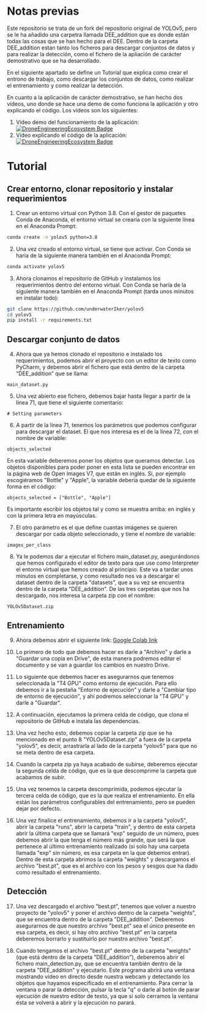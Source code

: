 # Notas previas
Este repositorio se trata de un fork del repositorio original de YOLOv5, pero se le ha añadido una carpetra llamada DEE_addition que es donde están todas las cosas que se han hecho para el DEE.
Dentro de la carpeta DEE_addition estan tanto los ficheros para descargar conjuntos de datos y para realizar la detección, como el fichero de la apliación de carácter demostrativo que se ha desarrollado.

En el siguiente apartado se define un Tutorial que explica como crear el entrono de trabajo, como descargar los conjuntos de datos, como realizar el entrenamiento y como realizar la detección.

En cuanto a la aplicación de carácter demostrativo, se han hecho dos vídeos, uno donde se hace una demo de como funciona la aplicación y otro explicando el código. Los vídeos son los siguientes:
1. Vídeo demo del funcionamiento de la aplicación: [![DroneEngineeringEcosystem Badge](https://img.shields.io/badge/DEE-demo_app-pink.svg)](https://youtu.be/aim2eN5mdiw)
3. Vídeo explicando el código de la aplicación:  [![DroneEngineeringEcosystem Badge](https://img.shields.io/badge/DEE-code_app-pink.svg)](https://youtu.be/SGYTs5_liOM)




# Tutorial

## Crear entorno, clonar repositorio y instalar requerimientos

1. Crear un entorno virtual con Python 3.8. 
Con el gestor de paquetes Conda de Anaconda, el entorno virtual se crearía con la siguiente línea en el Anaconda Prompt:
```bash
conda create -n yolov5 python=3.8
```

2. Una vez creado el entorno virtual, se tiene que activar. 
Con Conda se haría de la siguiente manera también en el Anaconda Prompt:
```bash
conda activate yolov5
```

3. Ahora clonamos el repositorio de GitHub y instalamos los requerimientos dentro del entorno virtual. Con Conda se haría de la siguiente manera también en el Anaconda Prompt (tarda unos minutos en instalar todo):
```bash
git clone https://github.com/underwaterIker/yolov5
cd yolov5
pip install -r requirements.txt
```

## Descargar conjunto de datos

4. Ahora que ya hemos clonado el repositorio e instalado los requerimientos, podemos abrir el proyecto con un editor de texto como PyCharm, y debemos abrir el fichero que está dentro de la carpeta “DEE\_addition” que se llama:
```
main_dataset.py
```

5. Una vez abierto ese fichero, debemos bajar hasta llegar a partir de la línea 71, que tiene el siguiente comentario:
```
# Setting parameters
```

6. A partir de la línea 71, tenemos los parámetros que podemos configurar para descargar el dataset. El que nos interesa es el de la línea 72, con el nombre de variable:
```
objects_selected
```
En esta variable deberemos poner los objetos que queramos detectar. Los objetos disponibles para poder poner en esta lista se pueden encontrar en la página web de Open Images V7, que están en inglés.
Si, por ejemplo escogiéramos "Bottle" y "Apple", la variable debería quedar de la siguiente forma en el código:
```
objects_selected = ["Bottle", "Apple"]
```
Es importante escribir los objetos tal y como se muestra arriba: en inglés y con la primera letra en mayúsculas.

7. El otro parámetro es el que define cuantas imágenes se quieren descargar por cada objeto seleccionado, y tiene el nombre de variable:
```
images_per_class
```

8. Ya le podemos dar a ejecutar el fichero main_dataset.py, asegurándonos que hemos configurado el editor de texto para que use como Interpreter el entorno virtual que hemos creado al principio.
Este va a tardar unos minutos en completarse, y como resultado nos va a descargar el dataset dentro de la carpeta "datasets", que a su vez se encuentra dentro de la carpeta "DEE\_addition". De las tres carpetas que nos ha descargado, nos interesa la carpeta zip con el nombre:
```
YOLOv5Dataset.zip
```


## Entrenamiento

9. Ahora debemos abrir el siguiente link: [Google Colab link](https://colab.research.google.com/drive/176VhxxlNbgM_pbAI3EU_MrrYsrIyPGwb?usp=drive_link)

10. Lo primero de todo que debemos hacer es darle a "Archivo" y darle a "Guardar una copia en Drive", de esta manera podremos editar el documento y se van a guardar los cambios en nuestro Drive.

11. Lo siguiente que debemos hacer es asegurarnos que tenemos seleccionada la "T4 GPU" como entorno de ejecución. Para ello debemos ir a la pestaña "Entorno de ejecución" y darle a "Cambiar tipo de entorno de ejecución", y ahí podremos seleccionar la "T4 GPU" y darle a "Guardar".

12. A continuación, ejecutamos la primera celda de código, que clona el repositorio de GitHub e instala las dependencias.

13. Una vez hecho esto, debemos copiar la carpeta zip que se ha mencionado en el punto 8 "YOLOv5Dataset.zip" a fuera de la carpeta "yolov5", es decir, arrastrarla al lado de la carpeta "yolov5" para que no se meta dentro de esa carpeta.

14. Cuando la carpeta zip ya haya acabado de subirse, deberemos ejecutar la segunda celda de código, que es la que descomprime la carpeta que acabamos de subir.

15. Una vez tenemos la carpeta descomprimida, podemos ejecutar la tercera celda de código, que es la que realiza el entrenamiento. En ella están los parámetros configurables del entrenamiento, pero se pueden dejar por defecto.

16. Una vez finalice el entrenamiento, debemos ir a la carpeta "yolov5", abrir la carpeta "runs", abrir la carpeta "train", y dentro de esta carpeta abrir la última carpeta que se llamará "exp" seguido de un número, pues debemos abrir la que tenga el número más grande, que será la que pertenece al último entrenamiento realizado (si solo hay una carpeta llamada "exp" sin número, es esa carpeta en la que debemos entrar). Dentro de esta carpeta abrimos la carpeta "weights" y descargamos el archivo "best.pt", que es el archivo con los pesos y sesgos que ha dado como resultado el entrenamiento.


## Detección

17. Una vez descargado el archivo "best.pt", tenemos que volver a nuestro proyecto de "yolov5" y poner el archivo dentro de la carpeta "weights", que se encuentra dentro de la carpeta "DEE_addition". Deberemos asegurarnos de que nuestro archivo "best.pt" sea el único presente en esa carpeta, es decir, si hay otro archivo "best.pt" en la carpeta deberemos borrarlo y sustituirlo por nuestro archivo "best.pt".

18. Cuando tengamos el archivo "best.pt" dentro de la carpeta "weights" (que está dentro de la carpeta "DEE_addition"), deberemos abrir el fichero main_detection.py, que se encuentra también dentro de la carpeta "DEE_addition" y ejecutarlo. Este programa abrirá una ventana mostrando vídeo en directo desde nuestra webcam y detectando los objetos que hayamos especificado en el entrenamiento.
Para cerrar la ventana o parar la detección, pulsar la tecla "q" o darle al botón de parar ejecución de nuestro editor de texto, ya que si solo cerramos la ventana ésta se volverá a abrir y la ejecución no parará.

